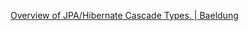 

[Overview of JPA/Hibernate Cascade Types. | Baeldung](https://www.baeldung.com/jpa-cascade-types)
